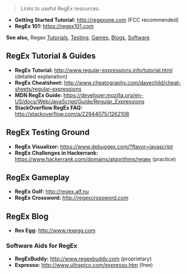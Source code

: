 > Links to useful RegEx resources. 

* **Getting Started Tutorial:** http://regexone.com (FCC recommended)
* **RegEx 101:** https://regex101.com

**See also,** Regex [Tutorials](https://github.com/FreeCodeCamp/freecodecamp/wiki/regex#regex-tutorial--guides), [Testing](https://github.com/FreeCodeCamp/freecodecamp/wiki/regex#regex-testing-ground), [Games](https://github.com/FreeCodeCamp/freecodecamp/wiki/regex#regex-gameplay), [Blogs](https://github.com/FreeCodeCamp/freecodecamp/wiki/regex#regex-blog), [Software](https://github.com/FreeCodeCamp/freecodecamp/wiki/regex#software-aids-for-regex)

## RegEx Tutorial & Guides
* **RegEx Tutorial:** http://www.regular-expressions.info/tutorial.html (detailed explanation)
* **RegEx Cheatsheet:** http://www.cheatography.com/davechild/cheat-sheets/regular-expressions
* **MDN RegEx Guide:** https://developer.mozilla.org/en-US/docs/Web/JavaScript/Guide/Regular_Expressions
* **StackOverflow RegEx FAQ:** http://stackoverflow.com/a/22944075/1262108

## RegEx Testing Ground
* **RegEx Visualizer:** https://www.debuggex.com/?flavor=javascript
* **RegEx Challenges in Hackerrank:** https://www.hackerrank.com/domains/algorithms/regex (practice)

## RegEx Gameplay
* **RegEx Golf:** http://regex.alf.nu
* **RegEx Crossword:** http://regexcrossword.com

## RegEx Blog
* **Rex Egg:** http://www.rexegg.com

### Software Aids for RegEx
* **RegExBuddy:** http://www.regexbuddy.com (proprietary)
* **Expresso:** http://www.ultrapico.com/expresso.htm (free)
